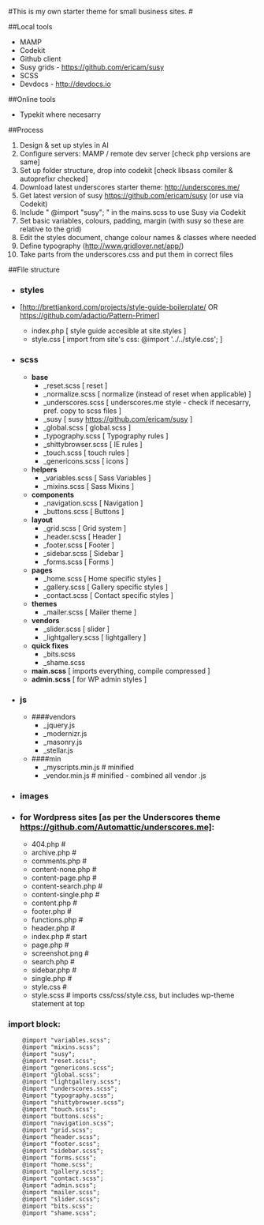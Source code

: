 #This is my own starter theme for small business sites. #

##Local tools
 * MAMP
 * Codekit
 * Github client
 * Susy grids - https://github.com/ericam/susy
 * SCSS
 * Devdocs - http://devdocs.io

##Online tools

* Typekit where necesarry


##Process

1. Design & set up styles in AI
1. Configure servers: MAMP / remote dev server [check php versions are same]
1. Set up folder structure, drop into codekit [check libsass comiler & autoprefixr checked]
1. Download latest underscores starter theme: http://underscores.me/
1. Get latest version of susy https://github.com/ericam/susy (or use via Codekit)
1. Include " @import "susy"; " in the mains.scss to use Susy via Codekit
1. Set basic variables, colours, padding, margin (with susy so these are relative to the grid)
1. Edit the styles document, change colour names & classes where needed
1. Define typography (http://www.gridlover.net/app/)
1. Take parts from the underscores.css and put them in correct files


##File structure

* ### styles 
* [http://brettjankord.com/projects/style-guide-boilerplate/ OR https://github.com/adactio/Pattern-Primer]

	* index.php 				 [ style guide accesible at site.styles ]
	* style.css 				 [ import from site's css: @import '../../style.css'; ]

* ### scss
	* **base**
		* _reset.scss 			 [ reset ] 
		* _normalize.scss 		 [ normalize (instead of reset when applicable) ] 
		* _underscores.scss      [ underscores.me style - check if necesarry, pref. copy to scss files ]
		* _susy        			 [ susy https://github.com/ericam/susy ]
		* _global.scss        	 [ global.scss ]
		* _typography.scss       [ Typography rules  ]
		* _shittybrowser.scss    [ IE rules  ]
		* _touch.scss   		 [ touch rules  ]
		* _genericons.scss  	 [ icons ]
	* **helpers**
		* _variables.scss  		 [ Sass Variables ]
		* _mixins.scss     		 [ Sass Mixins ]
	* **components**
		* _navigation.scss  	 [ Navigation ]
		* _buttons.scss     	 [ Buttons ]
	* **layout**
		* _grid.scss       		 [ Grid system ]
		* _header.scss     		 [ Header ]
		* _footer.scss     		 [ Footer ]
		* _sidebar.scss    		 [ Sidebar ]
		* _forms.scss      		 [ Forms ]
	* **pages**
		* _home.scss      		 [ Home specific styles ]
		* _gallery.scss   		 [ Gallery specific styles ]
		* _contact.scss   		 [ Contact specific styles ]
	* **themes**
		* _mailer.scss     		 [ Mailer theme ]
	* **vendors**
		* _slider.scss   	 	 [ slider ]
		* _lightgallery.scss  	 [ lightgallery ]
	* **quick fixes**
		* _bits.scss 
		* _shame.scss
	* **main.scss**				 [ imports everything, compile compressed ]
	* **admin.scss**			 [ for WP admin styles ]

* ### js
	* ####vendors
		* _jquery.js     	
		* _modernizr.js 
		* _masonry.js   
		* _stellar.js   
	* ####min
		* _myscripts.min.js	# minified
		* _vendor.min.js	# minified - combined all vendor .js

* ### images

* ### for Wordpress sites [as per the Underscores theme https://github.com/Automattic/underscores.me]:

	* 404.php					#
	* archive.php				#
	* comments.php				#
	* content-none.php			#
	* content-page.php			#
	* content-search.php		#
	* content-single.php		#
	* content.php				#
	* footer.php				#
	* functions.php				#
	* header.php				#
	* index.php					# start
	* page.php					#
	* screenshot.png			#
	* search.php				#
	* sidebar.php				#
	* single.php				#
	* style.css					#
	* style.scss				# imports css/css/style.css, but includes wp-theme statement at top 

### import block:

		@import "variables.scss";
		@import "mixins.scss";
		@import "susy";
		@import "reset.scss";
		@import "genericons.scss";
		@import "global.scss";
		@import "lightgallery.scss";
		@import "underscores.scss";
		@import "typography.scss"; 
		@import "shittybrowser.scss";
		@import "touch.scss";
		@import "buttons.scss";
		@import "navigation.scss";
		@import "grid.scss";
		@import "header.scss";
		@import "footer.scss";
		@import "sidebar.scss";
		@import "forms.scss";
		@import "home.scss";
		@import "gallery.scss";
		@import "contact.scss";
		@import "admin.scss";
		@import "mailer.scss";
		@import "slider.scss";
		@import "bits.scss";
		@import "shame.scss";
